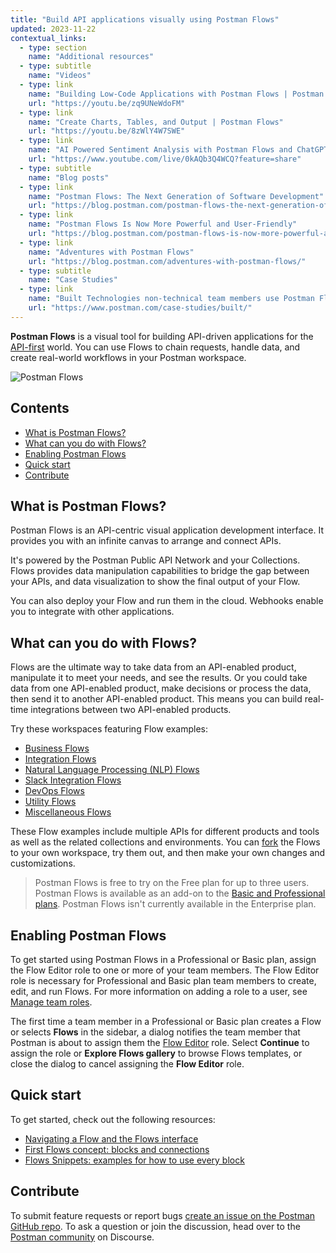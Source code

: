 ```yaml
---
title: "Build API applications visually using Postman Flows"
updated: 2023-11-22
contextual_links:
  - type: section
    name: "Additional resources"
  - type: subtitle
    name: "Videos"
  - type: link
    name: "Building Low-Code Applications with Postman Flows | Postman Intergalactic"
    url: "https://youtu.be/zq9UNeWdoFM"
  - type: link
    name: "Create Charts, Tables, and Output | Postman Flows"
    url: "https://youtu.be/8zWlY4W7SWE"
  - type: link
    name: "AI Powered Sentiment Analysis with Postman Flows and ChatGPT"
    url: "https://www.youtube.com/live/0kAQb3Q4WCQ?feature=share"
  - type: subtitle
    name: "Blog posts"
  - type: link
    name: "Postman Flows: The Next Generation of Software Development"
    url: "https://blog.postman.com/postman-flows-the-next-generation-of-software-development/"
  - type: link
    name: "Postman Flows Is Now More Powerful and User-Friendly"
    url: "https://blog.postman.com/postman-flows-is-now-more-powerful-and-user-friendly/"
  - type: link
    name: "Adventures with Postman Flows"
    url: "https://blog.postman.com/adventures-with-postman-flows/"
  - type: subtitle
    name: "Case Studies"
  - type: link
    name: "Built Technologies non-technical team members use Postman Flows"
    url: "https://www.postman.com/case-studies/built/"
---
```


**Postman Flows** is a visual tool for building API-driven applications for the [API-first](https://www.postman.com/api-first/) world. You can use Flows to chain requests, handle data, and create real-world workflows in your Postman workspace.

![Postman Flows](https://assets.postman.com/postman-docs/postman-flows-overview.gif)

## Contents

* [What is Postman Flows?](#what-is-postman-flows)
* [What can you do with Flows?](#what-can-you-do-with-flows)
* [Enabling Postman Flows](#enabling-postman-flows)
* [Quick start](#quick-start)
* [Contribute](#contribute)

## What is Postman Flows?

Postman Flows is an API-centric visual application development interface. It provides you with an infinite canvas to arrange and connect APIs.

It's powered by the Postman Public API Network and your Collections. Flows provides data manipulation capabilities to bridge the gap between your APIs, and data visualization to show the final output of your Flow.

You can also deploy your Flow and run them in the cloud. Webhooks enable you to integrate with other applications.

## What can you do with Flows?

Flows are the ultimate way to take data from an API-enabled product, manipulate it to meet your needs, and see the results. Or you could take data from one API-enabled product, make decisions or process the data, then send it to another API-enabled product. This means you can build real-time integrations between two API-enabled products.

Try these workspaces featuring Flow examples:

* [Business Flows](https://www.postman.com/postman/workspace/business-flows/flows)
* [Integration Flows](https://www.postman.com/postman/workspace/integration-flows/flows)
* [Natural Language Processing (NLP) Flows](https://www.postman.com/postman/workspace/natural-language-processing-nlp-flows/flows)
* [Slack Integration Flows](https://www.postman.com/postman/workspace/slack-integration-flows/flows)
* [DevOps Flows](https://www.postman.com/postman/workspace/devops-flows/flows)
* [Utility Flows](https://www.postman.com/postman/workspace/utility-flows/flows)
* [Miscellaneous Flows](https://www.postman.com/postman/workspace/miscellaneous-flows/flows)

These Flow examples include multiple APIs for different products and tools as well as the related collections and environments. You can [fork](/docs/collaborating-in-postman/using-version-control/forking-elements/) the Flows to your own workspace, try them out, and then make your own changes and customizations.

> Postman Flows is free to try on the Free plan for up to three users. Postman Flows is available as an add-on to the [Basic and Professional plans](https://www.postman.com/pricing/). Postman Flows isn't currently available in the Enterprise plan.

## Enabling Postman Flows

To get started using Postman Flows in a Professional or Basic plan, assign the Flow Editor role to one or more of your team members. The Flow Editor role is necessary for Professional and Basic plan team members to create, edit, and run Flows. For more information on adding a role to a user, see [Manage team roles](/docs/administration/managing-your-team/manage-team-members/#manage-team-roles).

The first time a team member in a Professional or Basic plan creates a Flow or selects **Flows** in the sidebar, a dialog notifies the team member that Postman is about to assign them the [Flow Editor](/docs/collaborating-in-postman/roles-and-permissions/#team-roles) role. Select **Continue** to assign the role or **Explore Flows gallery** to browse Flows templates, or close the dialog to cancel assigning the **Flow Editor** role.

## Quick start

To get started, check out the following resources:

* [Navigating a Flow and the Flows interface](/docs/postman-flows/gs/the-flows-interface/)
* [First Flows concept: blocks and connections](/docs/postman-flows/concepts/blocks-and-connections/)
* [Flows Snippets: examples for how to use every block](https://www.postman.com/postman/workspace/flows-snippets/flows)

## Contribute

To submit feature requests or report bugs [create an issue on the Postman GitHub repo](https://github.com/postmanlabs/postman-app-support/issues). To ask a question or join the discussion, head over to the [Postman community](https://community.postman.com/) on Discourse.
